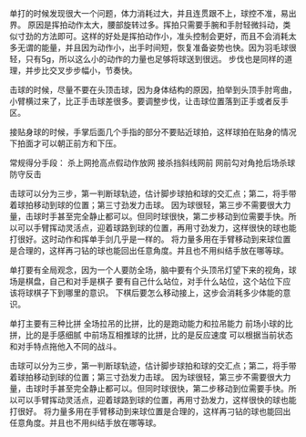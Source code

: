 单打的时候发现很大一个问题，体力消耗过大，并且连贯跟不上，球控不准，易出界。
原因是挥拍动作太大，腰部旋转过多。挥拍只需要手腕和手肘轻微抖动，类似寸劲的方法即可。这样的好处是挥拍动作小，准头控制会更好，而且不会消耗太多无谓的能量，并且因为动作小，出手时间短，恢复准备姿势也快。因为羽毛球很轻，只有5g，所以这么小的动作的力量也足够将球送到很远。
步伐也是同样的道理，并步比交叉步步幅小，节奏快。

击球的时候，尽量不要在头顶击球，因为身体结构的原因，拍举到头顶手肘弯曲，小臂横过来了，比正手击球差很多。要调整步伐，让击球位置落到正手或者反手区。

接贴身球的时候，手掌后面几个手指的部分不要贴近球拍，这样球拍在贴身的情况下拍面才可以朝正前方和下压。

常规得分手段：
杀上网抢高点假动作放网
接杀挡斜线网前
网前勾对角抢后场杀球
防守反击

击球可以分为三步，第一判断球轨迹，估计脚步球拍和球的交汇点；第二，将手带着球拍移动到球的位置；第三寸劲发力击球。
因为球很轻，第三步不需要很大力量，击球时手甚至完全静止都可以。但同时球很快，第二步移动到位需要手快。所以可以手臂挥动灵活点，迎着球路到球的位置，再用寸劲发力，这样很快的球也能打很好。这时动作和挥单手剑几乎是一样的。
将力量多用在手臂移动到来球位置是合理的，这样再刁钻的球也能回出任意角度。并且也不用纠结手放在哪等球。

单打要有全局观念，因为一个人要防全场，脑中要有个头顶吊灯望下来的视角，球场是棋盘，自己和对手是棋子
要有自己什么站位，对手什么站位，这个站位下应该将球棋子下到哪里的意识。
下棋后要怎么移动接上，这步会消耗多少体能的意识。

单打主要有三种比拼
全场拉吊的比拼，比的是跑动能力和拉吊能力
前场小球的比拼，比的是手感细腻
中前场互相推球的比拼，比的是反应速度
可以根据当前状态和对手特点拖他入不同的战斗。

击球可以分为三步，第一判断球轨迹，估计脚步球拍和球的交汇点；第二，将手带着球拍移动到球的位置；第三寸劲发力击球。
因为球很轻，第三步不需要很大力量，击球时手甚至完全静止都可以。但同时球很快，第二步移动到位需要手快。所以可以手臂挥动灵活点，迎着球路到球的位置，再用寸劲发力，这样很快的球也能打很好。
将力量多用在手臂移动到来球位置是合理的，这样再刁钻的球也能回出任意角度。并且也不用纠结手放在哪等球。










